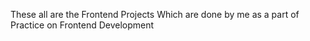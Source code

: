These all are the Frontend Projects Which are done by me as a part of Practice on Frontend Development
